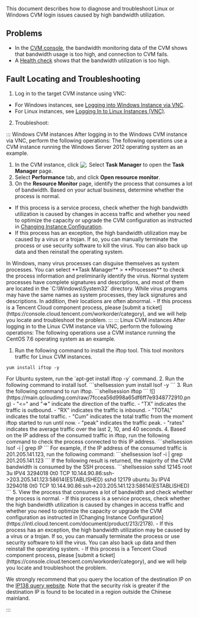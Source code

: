 This document describes how to diagnose and troubleshoot Linux or Windows CVM login issues caused by high bandwidth utilization.

## Problems
- In the [CVM console](https://console.cloud.tencent.com/cvm/index), the bandwidth monitoring data of the CVM shows that bandwidth usage is too high, and connection to CVM fails.
- A [Health check](https://console.cloud.tencent.com/workorder/check) shows that the bandwidth utilization is too high.

## Fault Locating and Troubleshooting

1. Log in to the target CVM instance using VNC:
 - For Windows instances, see [Logging into Windows Instance via VNC](https://intl.cloud.tencent.com/document/product/213/32496).
 - For Linux instances, see [Logging In to Linux Instances (VNC)](https://intl.cloud.tencent.com/document/product/213/32494).
2. Troubleshoot:
<dx-tabs>
::: Windows CVM instances
After logging in to the Windows CVM instance via VNC, perform the following operations:
<dx-alert infotype="explain" title="">
The following operations use a CVM instance running the Windows Server 2012 operating system as an example.
</dx-alert>

1. In the CVM instance, click <img src="https://main.qcloudimg.com/raw/87d894e564b7e837d9f478298cf2e292.png" style="margin:-3px 0px;"></img>. Select **Task Manager** to open the **Task Manager** page.
4. Select **Performance** tab, and click **Open resource monitor**.
5. On the **Resource Monitor** page, identify the process that consumes a lot of bandwidth. Based on your actual business, determine whether the process is normal.
 - If this process is a service process, check whether the high bandwidth utilization is caused by changes in access traffic and whether you need to optimize the capacity or upgrade the CVM configuration as instructed in [Changing Instance Configuration](https://intl.cloud.tencent.com/document/product/213/2178).
 - If this process has an exception, the high bandwidth utilization may be caused by a virus or a trojan. If so, you can manually terminate the process or use security software to kill the virus. You can also back up data and then reinstall the operating system.
<dx-alert infotype="notice" title="">
In Windows, many virus processes can disguise themselves as system processes. You can select **Task Manager** > **Processes** to check the process information and preliminarily identify the virus.
Normal system processes have complete signatures and descriptions, and most of them are located in the `C:\Windows\System32` directory. While virus programs may have the same names as system processes, they lack signatures and descriptions. In addition, their locations are often abnormal.
</dx-alert>
 - If this process is a Tencent Cloud component process, please [submit a ticket](https://console.cloud.tencent.com/workorder/category), and we will help you locate and troubleshoot the problem.
:::
::: Linux CVM instances
After logging in to the Linux CVM instance via VNC, perform the following operations:
<dx-alert infotype="explain" title="">
The following operations use a CVM instance running the CentOS 7.6 operating system as an example.
</dx-alert>


1. Run the following command to install the iftop tool. This tool monitors traffic for Linux CVM instances.
```shellsession
yum install iftop -y
```
<dx-alert infotype="explain" title="">
For Ubuntu system, run the `apt-get install iftop -y` command.
</dx-alert>
2. Run the following command to install lsof.
```shellsession
yum install lsof -y
```
3. Run the following command to run iftop.
```shellsession
iftop
```
![](https://main.qcloudimg.com/raw/7fccea56d998a65df6ff7e9348772910.png)
 - "<=" and "=>" indicate the direction of the traffic.
 - "TX" indicates the traffic is outbound.
 - "RX" indicates the traffic is inbound.
 - "TOTAL" indicates the total traffic.
 - "Cum" indicates the total traffic from the moment iftop started to run until now.
 - "peak" indicates the traffic peak.
 - "rates" indicates the average traffic over the last 2, 10, and 40 seconds.
4. Based on the IP address of the consumed traffic in iftop, run the following command to check the process connected to this IP address.
```shellsession
lsof -i | grep IP
```
For example, if the IP address of the consumed traffic is 201.205.141.123, run the following command:
```shellsession
lsof -i | grep 201.205.141.123
```
If the following result is returned, the majority of the CVM bandwidth is consumed by the SSH process.
```shellsession
sshd       12145    root    3u  IPV4  3294018       0t0   TCP 10.144.90.86:ssh->203.205.141.123:58614(ESTABLISHED)
sshd       12179  ubuntu    3u  IPV4  3294018       0t0   TCP 10.144.90.86:ssh->203.205.141.123:58614(ESTABLISHED)
```
5. View the process that consumes a lot of bandwidth and check whether the process is normal.
 - If this process is a service process, check whether the high bandwidth utilization is caused by changes in access traffic and whether you need to optimize the capacity or upgrade the CVM configuration as instructed in [Changing Instance Configuration](https://intl.cloud.tencent.com/document/product/213/2178).
 - If this process has an exception, the high bandwidth utilization may be caused by a virus or a trojan. If so, you can manually terminate the process or use security software to kill the virus. You can also back up data and then reinstall the operating system.
 - If this process is a Tencent Cloud component process, please [submit a ticket](https://console.cloud.tencent.com/workorder/category), and we will help you locate and troubleshoot the problem.


We strongly recommend that you query the location of the destination IP on the [IP138 query website](http://www.ip138.com/). Note that the security risk is greater if the destination IP is found to be located in a region outside the Chinese mainland.

:::
</dx-tabs>





